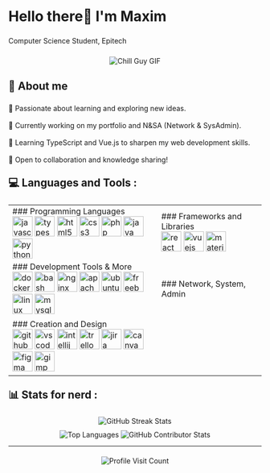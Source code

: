 <h1 align="left">Hello there👋 I'm Maxim</h1>

###

<p align="left">Computer Science Student, Epitech<br></p>

###

<div align="center">
  <img src="https://media.giphy.com/media/qJzZ4APiDZQuJDY7vh/giphy.gif" alt="Chill Guy GIF" />
</div>

###

<h2 align="left">💫 About me</h2>

###

<p align="left">
    🔭 Passionate about learning and exploring new ideas.<br><br>
    🔧 Currently working on my portfolio and N&SA (Network & SysAdmin).<br><br>
    🌱 Learning TypeScript and Vue.js to sharpen my web development skills.<br><br>
    🤝 Open to collaboration and knowledge sharing!
</p>

###

<h2 align="left" style="margin-top: 20px;">💻 Languages and Tools :</h2>

###

<table>
  <tr>
    <td>
      ### Programming Languages
      <div align="left">
        <img src="https://cdn.jsdelivr.net/gh/devicons/devicon/icons/javascript/javascript-original.svg" height="40" alt="javascript logo" />
        <img src="https://cdn.jsdelivr.net/gh/devicons/devicon/icons/typescript/typescript-original.svg" height="40" alt="typescript logo" />
        <img src="https://cdn.jsdelivr.net/gh/devicons/devicon/icons/html5/html5-original.svg" height="40" alt="html5 logo" />
        <img src="https://cdn.jsdelivr.net/gh/devicons/devicon/icons/css3/css3-original.svg" height="40" alt="css3 logo" />
        <img src="https://cdn.jsdelivr.net/gh/devicons/devicon/icons/php/php-original.svg" height="40" alt="php logo" />
        <img src="https://cdn.jsdelivr.net/gh/devicons/devicon/icons/java/java-original.svg" height="40" alt="java logo" />
        <img src="https://cdn.jsdelivr.net/gh/devicons/devicon/icons/python/python-original.svg" height="40" alt="python logo" />
      </div>
    </td>
    <td>
      ### Frameworks and Libraries
      <div align="left">
        <img src="https://cdn.jsdelivr.net/gh/devicons/devicon/icons/react/react-original.svg" height="40" alt="react logo" />
        <img src="https://cdn.jsdelivr.net/gh/devicons/devicon/icons/vuejs/vuejs-original.svg" height="40" alt="vuejs logo" />
        <img src="https://cdn.jsdelivr.net/gh/devicons/devicon/icons/materialui/materialui-original.svg" height="40" alt="materialui logo" />
      </div>
    </td>
  </tr>
  <tr>
    <td>
      ### Development Tools & More
      <div align="left">
        <img src="https://skillicons.dev/icons?i=docker" height="40" alt="docker logo" />
        <img src="https://cdn.simpleicons.org/gnubash/4EAA25" height="40" alt="bash logo" />
        <img src="https://skillicons.dev/icons?i=nginx" height="40" alt="nginx logo" />
        <img src="https://cdn.simpleicons.org/apache/D22128" height="40" alt="apache logo" />
        <img src="https://cdn.simpleicons.org/ubuntu/E95420" height="40" alt="ubuntu logo" />
        <img src="https://cdn.simpleicons.org/freebsd/AB2B28" height="40" alt="freebsd logo" />
        <img src="https://cdn.jsdelivr.net/gh/devicons/devicon/icons/linux/linux-original.svg" height="40" alt="linux logo" />
        <img src="https://skillicons.dev/icons?i=mysql" height="40" alt="mysql logo" />
      </div>
    </td>
    <td>
      ### Network, System, Admin
      <div align="left">
        <!-- Add any relevant tools or icons for network, system, and admin here -->
      </div>
    </td>
  </tr>
  <tr>
    <td>
      ### Creation and Design
      <div align="left">
        <img src="https://cdn.jsdelivr.net/gh/devicons/devicon/icons/github/github-original.svg" height="40" alt="github logo" />
        <img src="https://cdn.jsdelivr.net/gh/devicons/devicon/icons/vscode/vscode-original.svg" height="40" alt="vscode logo" />
        <img src="https://cdn.jsdelivr.net/gh/devicons/devicon/icons/intellij/intellij-original.svg" height="40" alt="intellij logo" />
        <img src="https://cdn.jsdelivr.net/gh/devicons/devicon/icons/trello/trello-plain.svg" height="40" alt="trello logo" />
        <img src="https://cdn.jsdelivr.net/gh/devicons/devicon/icons/jira/jira-original.svg" height="40" alt="jira logo" />
        <img src="https://cdn.jsdelivr.net/gh/devicons/devicon/icons/canva/canva-original.svg" height="40" alt="canva logo" />
        <img src="https://cdn.jsdelivr.net/gh/devicons/devicon/icons/figma/figma-original.svg" height="40" alt="figma logo" />
        <img src="https://cdn.jsdelivr.net/gh/devicons/devicon/icons/gimp/gimp-original.svg" height="40" alt="gimp logo" />
      </div>
    </td>
    <td>
      <!-- You can add any other tools that fit into this category if needed -->
    </td>
  </tr>
</table>

###

<h2 align="left" style="margin-top: 20px;">📊 Stats for nerd :</h2>

###

<div align="center" style="margin-top: 10px;">
    <img src="https://github-readme-streak-stats.herokuapp.com?user=Maxim-Dubreil&theme=ambient-gradient&hide_border=true" alt="GitHub Streak Stats" />
</div>

<div align="center" style="margin-top: 10px;">
  <img src="https://github-readme-stats.vercel.app/api/top-langs/?username=Maxim-Dubreil&theme=ambient_gradient&hide_border=true&include_all_commits=true&count_private=true&layout=compact" alt="Top Languages" />

  <img src="https://github-contributor-stats.vercel.app/api?username=Maxim-Dubreil&limit=5&theme=ambient_gradient&combine_all_yearly_contributions=true" alt="GitHub Contributor Stats" />
</div>

---

<div align="center" style="margin-top: 20px;">
  <img src="https://visitcount.itsvg.in/api?id=Maxim-Dubreil&icon=1&color=6" alt="Profile Visit Count" />
</div>
